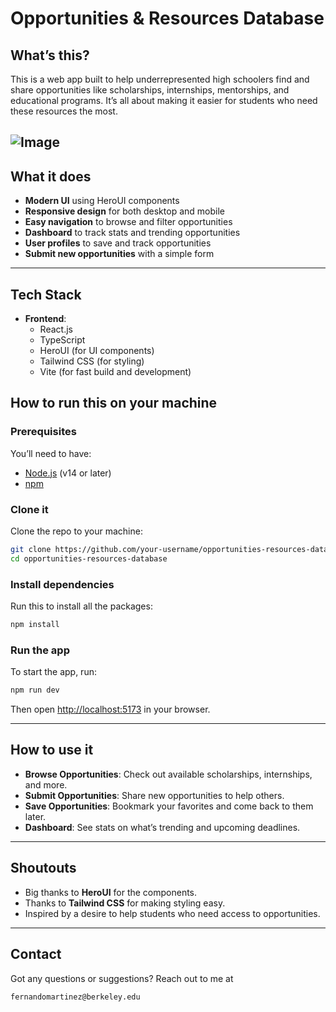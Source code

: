 # Opportunities & Resources Database

## What’s this?
This is a web app built to help underrepresented high schoolers find and share opportunities like scholarships, internships, mentorships, and educational programs. It’s all about making it easier for students who need these resources the most.

![Image](https://github.com/user-attachments/assets/9f693b57-3b95-4991-b39f-20ceef7c7339)
---

## What it does
- **Modern UI** using HeroUI components
- **Responsive design** for both desktop and mobile
- **Easy navigation** to browse and filter opportunities
- **Dashboard** to track stats and trending opportunities
- **User profiles** to save and track opportunities
- **Submit new opportunities** with a simple form

---

## Tech Stack
- **Frontend**: 
  - React.js
  - TypeScript
  - HeroUI (for UI components)
  - Tailwind CSS (for styling)
  - Vite (for fast build and development)

## How to run this on your machine

### Prerequisites
You’ll need to have:
- [Node.js](https://nodejs.org/) (v14 or later)
- [npm](https://npmjs.com/)

### Clone it
Clone the repo to your machine:
```bash
git clone https://github.com/your-username/opportunities-resources-database.git
cd opportunities-resources-database
```

### Install dependencies
Run this to install all the packages:
```bash
npm install
```

### Run the app
To start the app, run:
```bash
npm run dev
```
Then open [http://localhost:5173](http://localhost:5173) in your browser.

---

## How to use it

- **Browse Opportunities**: Check out available scholarships, internships, and more.
- **Submit Opportunities**: Share new opportunities to help others.
- **Save Opportunities**: Bookmark your favorites and come back to them later.
- **Dashboard**: See stats on what’s trending and upcoming deadlines.

---

## Shoutouts
- Big thanks to **HeroUI** for the components.
- Thanks to **Tailwind CSS** for making styling easy.
- Inspired by a desire to help students who need access to opportunities.

---

## Contact
Got any questions or suggestions? Reach out to me at 
```
fernandomartinez@berkeley.edu
